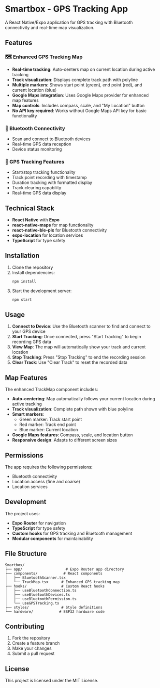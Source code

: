 # Smartbox - GPS Tracking App

A React Native/Expo application for GPS tracking with Bluetooth connectivity and real-time map visualization.

## Features

### 🗺️ Enhanced GPS Tracking Map
- **Real-time tracking**: Auto-centers map on current location during active tracking
- **Track visualization**: Displays complete track path with polyline
- **Multiple markers**: Shows start point (green), end point (red), and current location (blue)
- **Google Maps integration**: Uses Google Maps provider for enhanced map features
- **Map controls**: Includes compass, scale, and "My Location" button
- **No API key required**: Works without Google Maps API key for basic functionality

### 📱 Bluetooth Connectivity
- Scan and connect to Bluetooth devices
- Real-time GPS data reception
- Device status monitoring

### 🎯 GPS Tracking Features
- Start/stop tracking functionality
- Track point recording with timestamp
- Duration tracking with formatted display
- Track clearing capability
- Real-time GPS data display

## Technical Stack

- **React Native** with **Expo**
- **react-native-maps** for map functionality
- **react-native-ble-plx** for Bluetooth connectivity
- **expo-location** for location services
- **TypeScript** for type safety

## Installation

1. Clone the repository
2. Install dependencies:
   ```bash
   npm install
   ```
3. Start the development server:
   ```bash
   npm start
   ```

## Usage

1. **Connect to Device**: Use the Bluetooth scanner to find and connect to your GPS device
2. **Start Tracking**: Once connected, press "Start Tracking" to begin recording GPS data
3. **View Map**: The map will automatically show your track and current location
4. **Stop Tracking**: Press "Stop Tracking" to end the recording session
5. **Clear Track**: Use "Clear Track" to reset the recorded data

## Map Features

The enhanced TrackMap component includes:

- **Auto-centering**: Map automatically follows your current location during active tracking
- **Track visualization**: Complete path shown with blue polyline
- **Smart markers**: 
  - Green marker: Track start point
  - Red marker: Track end point  
  - Blue marker: Current location
- **Google Maps features**: Compass, scale, and location button
- **Responsive design**: Adapts to different screen sizes

## Permissions

The app requires the following permissions:
- Bluetooth connectivity
- Location access (fine and coarse)
- Location services

## Development

The project uses:
- **Expo Router** for navigation
- **TypeScript** for type safety
- **Custom hooks** for GPS tracking and Bluetooth management
- **Modular components** for maintainability

## File Structure

```
Smartbox/
├── app/                    # Expo Router app directory
├── components/            # React components
│   ├── BluetoothScanner.tsx
│   └── TrackMap.tsx      # Enhanced GPS tracking map
├── hooks/                # Custom React hooks
│   ├── useBluetoothConnection.ts
│   ├── useBluetoothDevices.ts
│   ├── useBluetoothPermission.ts
│   └── useGPSTracking.ts
├── styles/               # Style definitions
└── hardware/            # ESP32 hardware code
```

## Contributing

1. Fork the repository
2. Create a feature branch
3. Make your changes
4. Submit a pull request

## License

This project is licensed under the MIT License.
